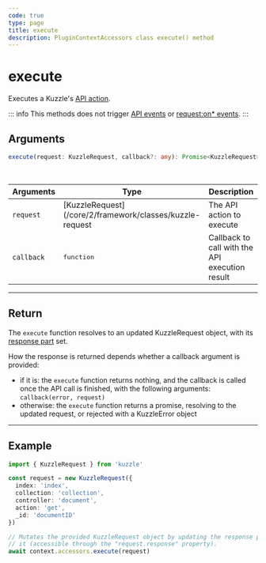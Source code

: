 ```yaml
---
code: true
type: page
title: execute
description: PluginContextAccessors class execute() method
---
```


# execute

Executes a Kuzzle's [API action](/core/2/api).

::: info
This methods does not trigger [API events](/core/2/framework/events/api) or [request:on* events](/core/2/plugins/guides/events/request-on-authorized).
:::

## Arguments

```ts
execute(request: KuzzleRequest, callback?: any): Promise<KuzzleRequest>;
```

<br/>

| Arguments  | Type                                                           | Description                                    |
| ---------- | -------------------------------------------------------------- | ---------------------------------------------- |
| `request`  | [KuzzleRequest](/core/2/framework/classes/kuzzle-request | The API action to execute                       |
| `callback` | <pre>function</pre>                                            | Callback to call with the API execution result <DeprecatedBadge version="change-me"/> |

---

## Return

The `execute` function resolves to an updated KuzzleRequest object, with its [response part](/core/2/framework/classes/request-response) set.

How the response is returned depends whether a callback argument is provided:

- if it is: the `execute` function returns nothing, and the callback is called once the API call is finished, with the following arguments: `callback(error, request)`
- otherwise: the `execute` function returns a promise, resolving to the updated request, or rejected with a KuzzleError object

---

## Example

```ts
import { KuzzleRequest } from 'kuzzle'

const request = new KuzzleRequest({
  index: 'index',
  collection: 'collection',
  controller: 'document',
  action: 'get',
  _id: 'documentID'
})

// Mutates the provided KuzzleRequest object by updating the response part of
// it (accessible through the "request.response" property).
await context.accessors.execute(request)
```
